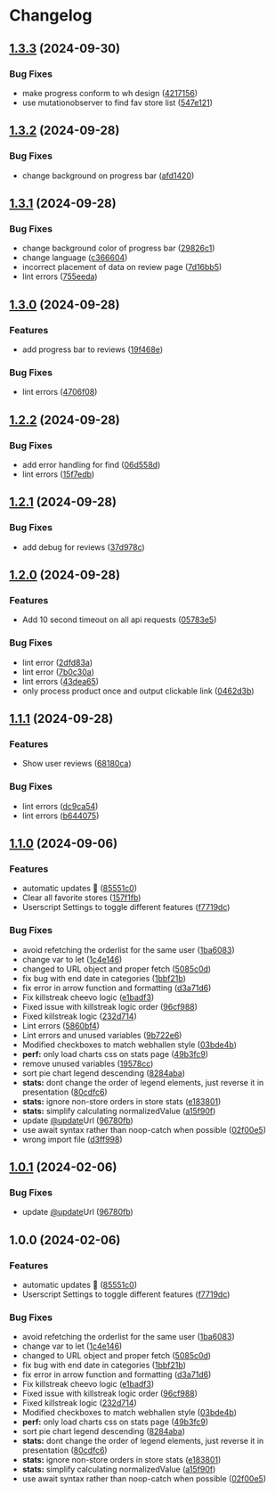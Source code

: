 # Changelog

## [1.3.3](https://github.com/Furiiku/webhallen-userscripts/compare/v1.3.2...v1.3.3) (2024-09-30)


### Bug Fixes

* make progress conform to wh design ([4217156](https://github.com/Furiiku/webhallen-userscripts/commit/42171561cf8b5d7ac964939a9fb286b5c863bc8f))
* use mutationobserver to find fav store list ([547e121](https://github.com/Furiiku/webhallen-userscripts/commit/547e1213d77a088935fbcc132edc6b1d68dacdab))

## [1.3.2](https://github.com/Furiiku/webhallen-userscripts/compare/v1.3.1...v1.3.2) (2024-09-28)


### Bug Fixes

* change background on progress bar ([afd1420](https://github.com/Furiiku/webhallen-userscripts/commit/afd1420ab70b480e26d94d628a785b197b664469))

## [1.3.1](https://github.com/Furiiku/webhallen-userscripts/compare/v1.3.0...v1.3.1) (2024-09-28)


### Bug Fixes

* change background color of progress bar ([29826c1](https://github.com/Furiiku/webhallen-userscripts/commit/29826c151851c6297d8da4c9e7aa262ec4239344))
* change language ([c366604](https://github.com/Furiiku/webhallen-userscripts/commit/c366604c9f49502237c14569962c2430add671e6))
* incorrect placement of data on review page ([7d16bb5](https://github.com/Furiiku/webhallen-userscripts/commit/7d16bb529edfac0c3b1867188d67f429618d47ee))
* lint errors ([755eeda](https://github.com/Furiiku/webhallen-userscripts/commit/755eedaa669bcca97ddda1ca739a954a433f389c))

## [1.3.0](https://github.com/Furiiku/webhallen-userscripts/compare/v1.2.2...v1.3.0) (2024-09-28)


### Features

* add progress bar to reviews ([19f468e](https://github.com/Furiiku/webhallen-userscripts/commit/19f468ed7da2a37972bc439407b423b71a10bbf3))


### Bug Fixes

* lint errors ([4706f08](https://github.com/Furiiku/webhallen-userscripts/commit/4706f088544ff8a57da1f59fc6e92fb3ecf495de))

## [1.2.2](https://github.com/Furiiku/webhallen-userscripts/compare/v1.2.1...v1.2.2) (2024-09-28)


### Bug Fixes

* add error handling for find ([06d558d](https://github.com/Furiiku/webhallen-userscripts/commit/06d558d0d086f774e6ceb42d4d48411851992da4))
* lint errors ([15f7edb](https://github.com/Furiiku/webhallen-userscripts/commit/15f7edbc0445d5d6d331908d2d7eeeb939ca5a5f))

## [1.2.1](https://github.com/Furiiku/webhallen-userscripts/compare/v1.2.0...v1.2.1) (2024-09-28)


### Bug Fixes

* add debug for reviews ([37d978c](https://github.com/Furiiku/webhallen-userscripts/commit/37d978c0af76cab69e0eae8d5506101fd9c7c99b))

## [1.2.0](https://github.com/Furiiku/webhallen-userscripts/compare/v1.1.1...v1.2.0) (2024-09-28)


### Features

* Add 10 second timeout on all api requests ([05783e5](https://github.com/Furiiku/webhallen-userscripts/commit/05783e53cfada93305c62e2c2e9b85e23f9ba81f))


### Bug Fixes

* lint error ([2dfd83a](https://github.com/Furiiku/webhallen-userscripts/commit/2dfd83aa5ff1ed538dac6bbc116f409b2197721d))
* lint error ([7b0c30a](https://github.com/Furiiku/webhallen-userscripts/commit/7b0c30a93462fcc3fab2460095e7afbd91320d83))
* lint errors ([43dea65](https://github.com/Furiiku/webhallen-userscripts/commit/43dea65ed2b958084b188e5e402bd96253e84d1d))
* only process product once and output clickable link ([0462d3b](https://github.com/Furiiku/webhallen-userscripts/commit/0462d3b4d95e1612b717bc7e599e9b03136cb16a))

## [1.1.1](https://github.com/Furiiku/webhallen-userscripts/compare/v1.1.0...v1.1.1) (2024-09-28)


### Features

* Show user reviews ([68180ca](https://github.com/Furiiku/webhallen-userscripts/commit/68180cae248b8b9a959e4bb6fbfaa3fa46f73f4c))


### Bug Fixes

* lint errors ([dc9ca54](https://github.com/Furiiku/webhallen-userscripts/commit/dc9ca540e45e1c37574e8e56ab8113b81c8e3204))
* lint errors ([b644075](https://github.com/Furiiku/webhallen-userscripts/commit/b644075b2c6b447184f2b168f6fd9bcbf3e57bd8))

## [1.1.0](https://github.com/Furiiku/webhallen-userscripts/compare/v1.0.1...v1.1.0) (2024-09-06)


### Features

* automatic updates 🙏 ([85551c0](https://github.com/Furiiku/webhallen-userscripts/commit/85551c0f6f2a5770dfa65d56166d989c9351a0b4))
* Clear all favorite stores ([157f1fb](https://github.com/Furiiku/webhallen-userscripts/commit/157f1fb9ee63f8129d8a74f2f648ab18a2c93579))
* Userscript Settings to toggle different features ([f7719dc](https://github.com/Furiiku/webhallen-userscripts/commit/f7719dcdb88ee9d50d19f2d8ac523e6005a41ec6))


### Bug Fixes

* avoid refetching the orderlist for the same user ([1ba6083](https://github.com/Furiiku/webhallen-userscripts/commit/1ba60838e5412e397f11838687da1b24ce15daae))
* change var to let ([1c4e146](https://github.com/Furiiku/webhallen-userscripts/commit/1c4e146fcd9e492e4eea006ffeb963c0fa510dae))
* changed to URL object and proper fetch ([5085c0d](https://github.com/Furiiku/webhallen-userscripts/commit/5085c0dbb72c4a045c081abefca4549b80e94d29))
* fix bug with end date in categories ([1bbf21b](https://github.com/Furiiku/webhallen-userscripts/commit/1bbf21bacefd43a84bc81d083ef1a1631920cbcc))
* fix error in arrow function and formatting ([d3a71d6](https://github.com/Furiiku/webhallen-userscripts/commit/d3a71d628fc2ac439c627167d79553199ebae1f3))
* Fix killstreak cheevo logic ([e1badf3](https://github.com/Furiiku/webhallen-userscripts/commit/e1badf354574f1a704d9f0227acbbd905d17173f))
* Fixed issue with killstreak logic order ([96cf988](https://github.com/Furiiku/webhallen-userscripts/commit/96cf988c747dd4faa356ddae108ec16ca943af28))
* Fixed killstreak logic ([232d714](https://github.com/Furiiku/webhallen-userscripts/commit/232d714b3c990f541607ff16a534b6332296b6c7))
* Lint errors ([5860bf4](https://github.com/Furiiku/webhallen-userscripts/commit/5860bf4af755c8f172a86d17b0e881172a1e6ed2))
* Lint errors and unused variables ([9b722e6](https://github.com/Furiiku/webhallen-userscripts/commit/9b722e689ec8021361180d3eaecf9f6e593ad22e))
* Modified checkboxes to match webhallen style ([03bde4b](https://github.com/Furiiku/webhallen-userscripts/commit/03bde4b57b25d19d3a34b1c68fef2189270a218a))
* **perf:** only load charts css on stats page ([49b3fc9](https://github.com/Furiiku/webhallen-userscripts/commit/49b3fc930a031c7d0c08f771d7874509e2493797))
* remove unused variables ([19578cc](https://github.com/Furiiku/webhallen-userscripts/commit/19578cc8f6ca10277dc54324030034bdd69de6bc))
* sort pie chart legend descending ([8284aba](https://github.com/Furiiku/webhallen-userscripts/commit/8284aba1b5d67b1c1b0325a6135f8e17824f6956))
* **stats:** dont change the order of legend elements, just reverse it in presentation ([80cdfc6](https://github.com/Furiiku/webhallen-userscripts/commit/80cdfc6ea67c1a74c8e66fbf0561432a2493d4ab))
* **stats:** ignore non-store orders in store stats ([e183801](https://github.com/Furiiku/webhallen-userscripts/commit/e1838016b824f1b7c781aaa735817e967b7784da))
* **stats:** simplify calculating normalizedValue ([a15f90f](https://github.com/Furiiku/webhallen-userscripts/commit/a15f90fb32bad8b02aa0b272114ca36e759d7ab9))
* update [@update](https://github.com/update)Url ([96780fb](https://github.com/Furiiku/webhallen-userscripts/commit/96780fb3def742ef10bf7c61cb5a5c9948d08d20))
* use await syntax rather than noop-catch when possible ([02f00e5](https://github.com/Furiiku/webhallen-userscripts/commit/02f00e5141420617acc27bebfc179b363d1f2c28))
* wrong import file ([d3ff998](https://github.com/Furiiku/webhallen-userscripts/commit/d3ff99819b4c006dbd7aec59e1df11fd35859e6a))

## [1.0.1](https://github.com/Schanihbg/webhallen-userscript/compare/v1.0.0...v1.0.1) (2024-02-06)


### Bug Fixes

* update [@update](https://github.com/update)Url ([96780fb](https://github.com/Schanihbg/webhallen-userscript/commit/96780fb3def742ef10bf7c61cb5a5c9948d08d20))

## 1.0.0 (2024-02-06)


### Features

* automatic updates 🙏 ([85551c0](https://github.com/Schanihbg/webhallen-userscript/commit/85551c0f6f2a5770dfa65d56166d989c9351a0b4))
* Userscript Settings to toggle different features ([f7719dc](https://github.com/Schanihbg/webhallen-userscript/commit/f7719dcdb88ee9d50d19f2d8ac523e6005a41ec6))


### Bug Fixes

* avoid refetching the orderlist for the same user ([1ba6083](https://github.com/Schanihbg/webhallen-userscript/commit/1ba60838e5412e397f11838687da1b24ce15daae))
* change var to let ([1c4e146](https://github.com/Schanihbg/webhallen-userscript/commit/1c4e146fcd9e492e4eea006ffeb963c0fa510dae))
* changed to URL object and proper fetch ([5085c0d](https://github.com/Schanihbg/webhallen-userscript/commit/5085c0dbb72c4a045c081abefca4549b80e94d29))
* fix bug with end date in categories ([1bbf21b](https://github.com/Schanihbg/webhallen-userscript/commit/1bbf21bacefd43a84bc81d083ef1a1631920cbcc))
* fix error in arrow function and formatting ([d3a71d6](https://github.com/Schanihbg/webhallen-userscript/commit/d3a71d628fc2ac439c627167d79553199ebae1f3))
* Fix killstreak cheevo logic ([e1badf3](https://github.com/Schanihbg/webhallen-userscript/commit/e1badf354574f1a704d9f0227acbbd905d17173f))
* Fixed issue with killstreak logic order ([96cf988](https://github.com/Schanihbg/webhallen-userscript/commit/96cf988c747dd4faa356ddae108ec16ca943af28))
* Fixed killstreak logic ([232d714](https://github.com/Schanihbg/webhallen-userscript/commit/232d714b3c990f541607ff16a534b6332296b6c7))
* Modified checkboxes to match webhallen style ([03bde4b](https://github.com/Schanihbg/webhallen-userscript/commit/03bde4b57b25d19d3a34b1c68fef2189270a218a))
* **perf:** only load charts css on stats page ([49b3fc9](https://github.com/Schanihbg/webhallen-userscript/commit/49b3fc930a031c7d0c08f771d7874509e2493797))
* sort pie chart legend descending ([8284aba](https://github.com/Schanihbg/webhallen-userscript/commit/8284aba1b5d67b1c1b0325a6135f8e17824f6956))
* **stats:** dont change the order of legend elements, just reverse it in presentation ([80cdfc6](https://github.com/Schanihbg/webhallen-userscript/commit/80cdfc6ea67c1a74c8e66fbf0561432a2493d4ab))
* **stats:** ignore non-store orders in store stats ([e183801](https://github.com/Schanihbg/webhallen-userscript/commit/e1838016b824f1b7c781aaa735817e967b7784da))
* **stats:** simplify calculating normalizedValue ([a15f90f](https://github.com/Schanihbg/webhallen-userscript/commit/a15f90fb32bad8b02aa0b272114ca36e759d7ab9))
* use await syntax rather than noop-catch when possible ([02f00e5](https://github.com/Schanihbg/webhallen-userscript/commit/02f00e5141420617acc27bebfc179b363d1f2c28))
